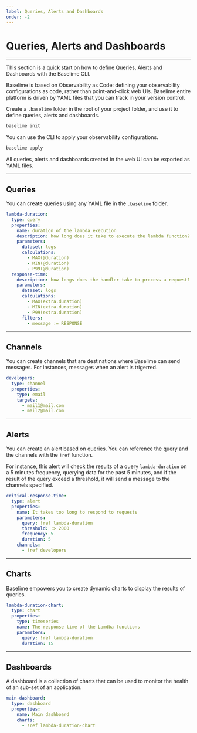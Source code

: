 ```yaml
---
label: Queries, Alerts and Dashboards
order: -2
---
```


# Queries, Alerts and Dashboards

---

This section is a quick start on how to define Queries, Alerts and Dashboards with the Baselime CLI.

Baselime is based on Observability as Code: defining your observability configurations as code, rather than point-and-click web UIs. Baselime entire platform is driven by YAML files that you can track in your version control.

Create a `.baselime` folder in the root of your project folder, and use it to define queries, alerts and dashboards.

```bash # :icon-terminal: terminal
baselime init
```

You can use the CLI to apply your observability configurations.

```bash # :icon-terminal: terminal
baselime apply
```

All queries, alerts and dashboards created in the web UI can be exported as YAML files.

---

## Queries

You can create queries using any YAML file in the `.baselime` folder.

```yaml # :icon-code: .baselime/demo.yml
lambda-duration:
  type: query
  properties:
    name: duration of the lambda execution
    description: how long does it take to execute the lambda function?
    parameters:
      dataset: logs
      calculations:
        - MAX(@duration)
        - MIN(@duration)
        - P99(@duration)
  response-time:
    description: how longs does the handler take to process a request?
    parameters:
      dataset: logs
      calculations:
        - MAX(extra.duration)
        - MIN(extra.duration)
        - P99(extra.duration)
      filters:
        - message := RESPONSE
```

---

## Channels

You can create channels that are destinations where Baselime can send messages. For instances, messages when an alert is trigerred.

```yaml # :icon-code: .baselime/demo.yml
developers:
  type: channel
  properties:
    type: email
    targets:
      - mail1@mail.com
      - mail2@mail.com 
```

---

## Alerts

You can create an alert based on queries. You can reference the query and the channels with the `!ref` function.

For instance, this alert will check the results of a query `lambda-duration` on a 5 minutes frequency, querying data for the past 5 minutes, and if the result of the query exceed a threshold, it will send a message to the channels specified.

```yaml # :icon-code: .baselime/demo.yml
critical-response-time:
  type: alert
  properties:
    name: It takes too long to respond to requests
    parameters:
      query: !ref lambda-duration
      threshold: :> 2000
      frequency: 5
      duration: 5
    channels:
      - !ref developers 
```

---

## Charts

Baselime empowers you to create dynamic charts to display the results of queries.

```yaml # :icon-code: .baselime/demo.yml
lambda-duration-chart:
  type: chart
  properties:
    type: timeseries
    name: The response time of the Lamdba functions
    parameters:
      query: !ref lambda-duration
      duration: 15
```

---

## Dashboards

A dashboard is a collection of charts that can be used to monitor the health of an sub-set of an application.

```yaml # :icon-code: .baselime/demo.yml
main-dashboard:
  type: dashboard
  properties:
    name: Main dashboard
    charts:
      - !ref lambda-duration-chart
```
